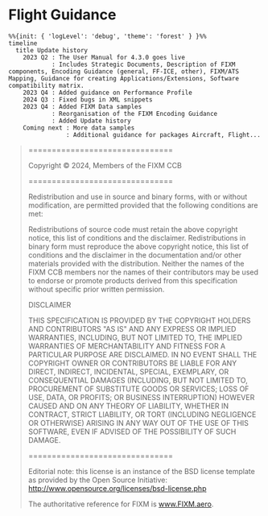 # Flight Guidance


```mermaid
%%{init: { 'logLevel': 'debug', 'theme': 'forest' } }%%
timeline
  title Update history
    2023 Q2 : The User Manual for 4.3.0 goes live
            : Includes Strategic Documents, Description of FIXM components, Encoding Guidance (general, FF-ICE, other), FIXM/ATS Mapping, Guidance for creating Applications/Extensions, Software compatibility matrix.
    2023 Q4 : Added guidance on Performance Profile
    2024 Q3 : Fixed bugs in XML snippets
    2023 Q4 : Added FIXM Data samples
            : Reorganisation of the FIXM Encoding Guidance
            : Added Update history
    Coming next : More data samples
                : Additional guidance for packages Aircraft, Flight...
```




>===============================
>
>Copyright © 2024, Members of the FIXM CCB
>
>===============================
>
>Redistribution and use in source and binary forms, with or without modification, are permitted provided that the following conditions are met:
>
>    Redistributions of source code must retain the above copyright notice, this list of conditions and the disclaimer.
>    Redistributions in binary form must reproduce the above copyright notice, this list of conditions and the disclaimer in the documentation and/or other materials provided with the distribution.
>    Neither the names of the FIXM CCB members nor the names of their contributors may be used to endorse or promote products derived from this specification without specific prior written permission.
>
>DISCLAIMER
>
>THIS SPECIFICATION IS PROVIDED BY THE COPYRIGHT HOLDERS AND CONTRIBUTORS "AS IS" AND ANY EXPRESS OR IMPLIED WARRANTIES, INCLUDING, BUT NOT LIMITED TO, THE IMPLIED WARRANTIES OF MERCHANTABILITY AND FITNESS FOR A PARTICULAR PURPOSE ARE DISCLAIMED. IN NO EVENT SHALL THE COPYRIGHT OWNER OR CONTRIBUTORS BE LIABLE FOR ANY DIRECT, INDIRECT, INCIDENTAL, SPECIAL, EXEMPLARY, OR CONSEQUENTIAL DAMAGES (INCLUDING, BUT NOT LIMITED TO, PROCUREMENT OF SUBSTITUTE GOODS OR SERVICES; LOSS OF USE, DATA, OR PROFITS; OR BUSINESS INTERRUPTION) HOWEVER CAUSED AND ON ANY THEORY OF LIABILITY, WHETHER IN CONTRACT, STRICT LIABILITY, OR TORT (INCLUDING NEGLIGENCE OR OTHERWISE) ARISING IN ANY WAY OUT OF THE USE OF THIS SOFTWARE, EVEN IF ADVISED OF THE POSSIBILITY OF SUCH DAMAGE.
>
>===============================
>
>Editorial note: this license is an instance of the BSD license template as provided by the Open Source Initiative: http://www.opensource.org/licenses/bsd-license.php
>
>The authoritative reference for FIXM is www.FIXM.aero.

